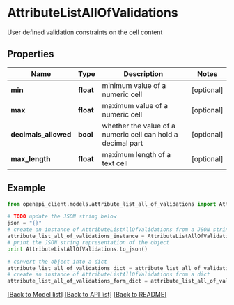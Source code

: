 # AttributeListAllOfValidations

User defined validation constraints on the cell content

## Properties
Name | Type | Description | Notes
------------ | ------------- | ------------- | -------------
**min** | **float** | minimum value of a numeric cell | [optional] 
**max** | **float** | maximum value of a numeric cell | [optional] 
**decimals_allowed** | **bool** | whether the value of a numeric cell can hold a decimal part | [optional] 
**max_length** | **float** | maximum length of a text cell | [optional] 

## Example

```python
from openapi_client.models.attribute_list_all_of_validations import AttributeListAllOfValidations

# TODO update the JSON string below
json = "{}"
# create an instance of AttributeListAllOfValidations from a JSON string
attribute_list_all_of_validations_instance = AttributeListAllOfValidations.from_json(json)
# print the JSON string representation of the object
print AttributeListAllOfValidations.to_json()

# convert the object into a dict
attribute_list_all_of_validations_dict = attribute_list_all_of_validations_instance.to_dict()
# create an instance of AttributeListAllOfValidations from a dict
attribute_list_all_of_validations_form_dict = attribute_list_all_of_validations.from_dict(attribute_list_all_of_validations_dict)
```
[[Back to Model list]](../README.md#documentation-for-models) [[Back to API list]](../README.md#documentation-for-api-endpoints) [[Back to README]](../README.md)


